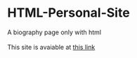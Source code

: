 # HTML-Personal-Site
A biography page only with html
<br />
<br />
This site is avaiable at [this link](https://haniesolaty.github.io/HTML-Personal-Site/)

